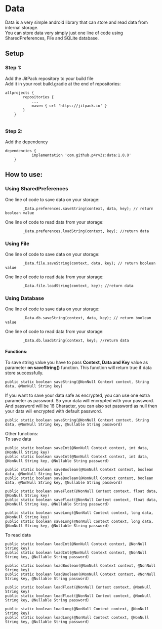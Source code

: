 # Data

Data is a very simple android library that can store and read data from internal storage.  
You can store data very simply just one line of code using SharedPreferences, File and SQLite database.

## Setup
### Step 1:  
Add the JitPack repository to your build file  
Add it in your root build.gradle at the end of repositories:
```
allprojects {
		repositories {
			...
			maven { url 'https://jitpack.io' }
		}
	}
  
```
### Step 2:  
Add the dependency  
```
dependencies {
	        implementation 'com.github.p4rv3z:data:1.0.0'
	}
```

## How to use:

### Using SharedPreferences
One line of code to save data on your storage:
```
        _Data.preferences.saveString(context, data, key); // return boolean value
```

One line of code to read data from your storage:
```
        _Data.preferences.loadString(context, key); //return data
```

### Using File
One line of code to save data on your storage:
```
        _Data.file.saveString(context, data, key); // return boolean value
```

One line of code to read data from your storage:
```
        _Data.file.loadString(context, key); //return data
```

### Using Database
One line of code to save data on your storage:
```
        _Data.db.saveString(context, data, key); // return boolean value
```

One line of code to read data from your storage:
```
        _Data.db.loadString(context, key); //return data
```


#### Functions:
To save string value you have to pass **Context, Data and Key** value as parameter **on saveString()** function. This function will return true if data store successfully.
```
public static boolean saveString(@NonNull Context context, String data, @NonNull String key)
```
If you want to save your data safe as encrypted, you can use one extra parameter as password. So your data will encrypted with your password. And password will be 16 Character, you can also set password as null then your data will encrypted with default password.  
```
public static boolean saveString(@NonNull Context context, String data, @NonNull String key, @Nullable String password)
```

Other functions:  
To save data
```
public static boolean saveInt(@NonNull Context context, int data, @NonNull String key)
public static boolean saveInt(@NonNull Context context, int data, @NonNull String key, @Nullable String password)

public static boolean saveBoolean(@NonNull Context context, boolean data, @NonNull String key) 
public static boolean saveBoolean(@NonNull Context context, boolean data, @NonNull String key, @Nullable String password)

public static boolean saveFloat(@NonNull Context context, float data, @NonNull String key)
public static boolean saveFloat(@NonNull Context context, float data, @NonNull String key, @Nullable String password)

public static boolean saveLong(@NonNull Context context, long data, @NonNull String key)
public static boolean saveLong(@NonNull Context context, long data, @NonNull String key, @Nullable String password)
```

To read data
```
public static boolean loadInt(@NonNull Context context, @NonNull String key)
public static boolean loadInt(@NonNull Context context, @NonNull String key, @Nullable String password)

public static boolean loadBoolean(@NonNull Context context, @NonNull String key) 
public static boolean loadBoolean(@NonNull Context context, @NonNull String key, @Nullable String password)

public static boolean loadFloat(@NonNull Context context, @NonNull String key)
public static boolean loadFloat(@NonNull Context context, @NonNull String key, @Nullable String password)

public static boolean loadLong(@NonNull Context context, @NonNull String key)
public static boolean loadLong(@NonNull Context context, @NonNull String key, @Nullable String password)
```
